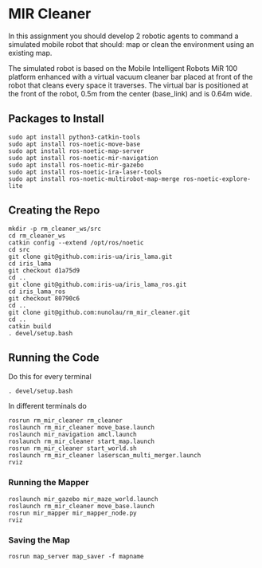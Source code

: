 # MIR Cleaner
In this assignment you should develop 2 robotic agents to command a simulated mobile robot that should: map or clean the environment using an existing map.

The simulated robot is based on the Mobile Intelligent Robots MiR 100 platform enhanced with a virtual vacuum cleaner bar placed at front of the robot that cleans every space it traverses. The virtual bar is positioned at the front of the robot, 0.5m from the center (base_link) and is 0.64m wide.

## Packages to Install
```
sudo apt install python3-catkin-tools
sudo apt install ros-noetic-move-base
sudo apt install ros-noetic-map-server
sudo apt install ros-noetic-mir-navigation
sudo apt install ros-noetic-mir-gazebo
sudo apt install ros-noetic-ira-laser-tools
sudo apt install ros-noetic-multirobot-map-merge ros-noetic-explore-lite
```

## Creating the Repo
```
mkdir -p rm_cleaner_ws/src
cd rm_cleaner_ws
catkin config --extend /opt/ros/noetic
cd src
git clone git@github.com:iris-ua/iris_lama.git
cd iris_lama
git checkout d1a75d9
cd ..
git clone git@github.com:iris-ua/iris_lama_ros.git
cd iris_lama_ros
git checkout 80790c6
cd ..
git clone git@github.com:nunolau/rm_mir_cleaner.git
cd ..
catkin build
. devel/setup.bash
```

## Running the Code
Do this for every terminal
```
. devel/setup.bash
```

In different terminals do
```
rosrun rm_mir_cleaner rm_cleaner
roslaunch rm_mir_cleaner move_base.launch
roslaunch mir_navigation amcl.launch
roslaunch rm_mir_cleaner start_map.launch
rosrun rm_mir_cleaner start_world.sh
roslaunch rm_mir_cleaner laserscan_multi_merger.launch
rviz
```

### Running the Mapper 
```
roslaunch mir_gazebo mir_maze_world.launch
roslaunch rm_mir_cleaner move_base.launch
rosrun mir_mapper mir_mapper_node.py
rviz
```

### Saving the Map
```
rosrun map_server map_saver -f mapname
```
